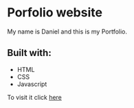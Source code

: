 # Porfolio website

My name is Daniel and this is my Portfolio.

## Built with:

* HTML
* CSS
* Javascript

To visit it click [here]()
